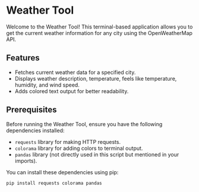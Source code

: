 # Weather Tool

Welcome to the Weather Tool! This terminal-based application allows you to get the current weather information for any city using the OpenWeatherMap API.

## Features

- Fetches current weather data for a specified city.
- Displays weather description, temperature, feels like temperature, humidity, and wind speed.
- Adds colored text output for better readability.

## Prerequisites

Before running the Weather Tool, ensure you have the following dependencies installed:

- `requests` library for making HTTP requests.
- `colorama` library for adding colors to terminal output.
- `pandas` library (not directly used in this script but mentioned in your imports).

You can install these dependencies using pip:

```bash
pip install requests colorama pandas
